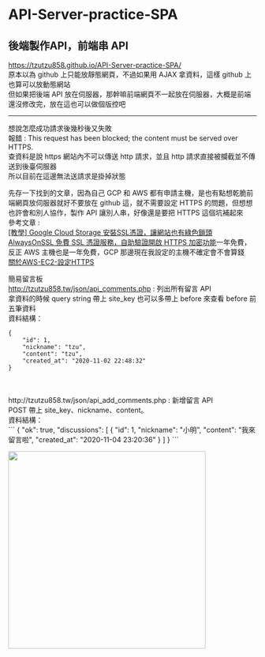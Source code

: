 # API-Server-practice-SPA
## 後端製作API，前端串 API<br>
https://tzutzu858.github.io/API-Server-practice-SPA/<br>
原本以為 github 上只能放靜態網頁，不過如果用 AJAX 拿資料，這樣 github 上也算可以放動態網站<br>
但如果把後端 API 放在伺服器，那幹嘛前端網頁不一起放在伺服器，大概是前端還沒修改完，放在這也可以做個版控吧 <br>
**********
想說怎麼成功請求後幾秒後又失敗<br>
報錯 : This request has been blocked; the content must be served over HTTPS.<br>
查資料是說 https 網站內不可以傳送 http 請求，並且 http 請求直接被攔截並不傳送到後臺伺服器<br>
所以目前在這邊無法送請求是掛掉狀態<br>

先存一下找到的文章，因為自己 GCP 和 AWS 都有申請主機，是也有點想乾脆前端網頁放伺服器就好不要放在 github 這，就不需要設定 HTTPS 的問題，但想想也許會和別人協作，製作 API 讓別人串，好像還是要把 HTTPS 這個坑補起來<br>
參考文章 : <br>
[[教學] Google Cloud Storage 安裝SSL憑證，讓網站也有綠色鎖頭](https://www.minwt.com/website/server/21585.html)<br>
[AlwaysOnSSL 免費 SSL 憑證服務，自助驗證開啟 HTTPS 加密功能](https://free.com.tw/alwaysonssl/)一年免費，反正 AWS 主機也是一年免費，GCP 那邊現在我設定的主機不確定會不會算錢<br>
[關於AWS-EC2-設定HTTPS](https://medium.com/@justinlee_78563/%E9%97%9C%E6%96%BCaws-ec2-%E8%A8%AD%E5%AE%9Ahttps-17c95bc30d4e)<br>

簡易留言板<br>
http://tzutzu858.tw/json/api_comments.php : 列出所有留言 API<br>
拿資料的時候 query string 帶上 site_key 也可以多帶上 before 來查看 before 前五筆資料<br>
資料結構：<br>
```
{
    "id": 1,
    "nickname": "tzu",
    "content": "tzu",
    "created_at": "2020-11-02 22:48:32"
}
```

<br>
<br>
http://tzutzu858.tw/json/api_add_comments.php : 新增留言 API<br>
POST 帶上 site_key、nickname、content。<br>
資料結構：<br>
```
{
    "ok": true,
    "discussions": [
        {
            "id": 1,
            "nickname": "小明",
            "content": "我來留言啦",
            "created_at": "2020-11-04 23:20:36"
        }
    ]
}
```

<img src="https://i.imgur.com/Y6AkVVn.png" width="400" ><br>
